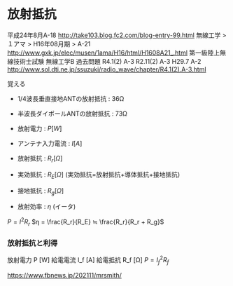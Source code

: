 # 放射抵抗

平成24年8月A-18
http://take103.blog.fc2.com/blog-entry-99.html
無線工学 > １アマ > H16年08月期 > A-21
http://www.gxk.jp/elec/musen/1ama/H16/html/H1608A21_.html
第一級陸上無線技術士試験 無線工学B 過去問題 R4.1(2) A-3 R2.11(2) A-3 H29.7 A-2
http://www.sol.dti.ne.jp/ssuzuki/radio_wave/chapter/R4.1(2).A-3.html

覚える
- 1/4波長垂直接地ANTの放射抵抗 : 36Ω
- 半波長ダイポールANTの放射抵抗 : 73Ω

- 放射電力 : $P [W]$
- アンテナ入力電流 : $I [A]$
- 放射抵抗 : $R_r [Ω]$
- 実効抵抗 : $R_E [Ω]$ (実効抵抗=放射抵抗+導体抵抗+接地抵抗)
- 接地抵抗 : $R_g [Ω]$
- 放射効率 : $η$ (イータ)

 
$P = I^2 R_r$
$η = \frac{R_r}{R_E} ≒ \frac{R_r}{R_r + R_g}$

### 放射抵抗と利得
放射電力 P [W]
給電電流 I_f [A]
給電抵抗 R_f [Ω]
$P = I_f^2R_f$


https://www.fbnews.jp/202111/mrsmith/
